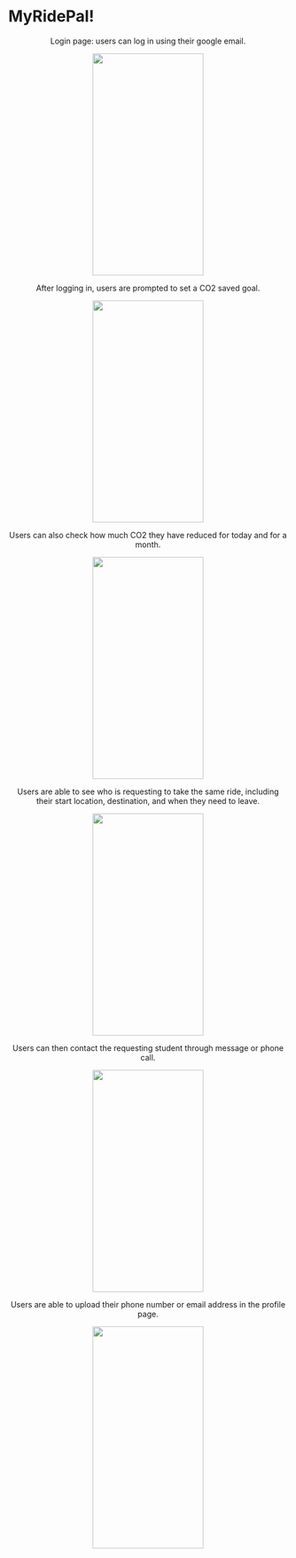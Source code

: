 # MyRidePal!
<p align="center">
    Login page: users can log in using their google email.
</p>

<p align="center" width="100%">
    <img src="https://user-images.githubusercontent.com/104162702/192102804-f2c13ffa-4648-49f8-b8f0-067532c3af6a.PNG"  width="200" height="400">
</p>

<p align="center">
    After logging in, users are prompted to set a CO2 saved goal.
</p>

<p align="center" width="100%">
    <img src="https://user-images.githubusercontent.com/104162702/192102808-da00afda-aac5-4c3c-9e56-38ce5c8f9780.PNG"  width="200" height="400">
</p>

<p align="center">
    Users can also check how much CO2 they have reduced for today and for a month. 
</p>

<p align="center" width="100%">
    <img src="https://user-images.githubusercontent.com/104162702/192102820-f89df14e-19f3-4666-bcff-a680ea4ec437.PNG"  width="200" height="400">
</p>

<p align="center">
    Users are able to see who is requesting to take the same ride, including their start location, destination, and when they need to leave. 
</p>

<p align="center" width="100%">
    <img src="https://user-images.githubusercontent.com/104162702/192102837-e98101b5-dfa8-4a8b-b206-68e018d525b9.PNG"  width="200" height="400">
</p>

<p align="center">
    Users can then contact the requesting student through message or phone call. 
</p>

<p align="center" width="100%">
    <img src="https://user-images.githubusercontent.com/104162702/192102843-18d27350-1a9d-4f69-8e23-0bd5ec953121.PNG"  width="200" height="400">
</p>

<p align="center">
    Users are able to upload their phone number or email address in the profile page. 
</p>

<p align="center" width="100%">
    <img src="https://user-images.githubusercontent.com/104162702/192102852-4bb656f0-62fb-4fc9-b2aa-d0bc69e12c3f.PNG"  width="200" height="400">

